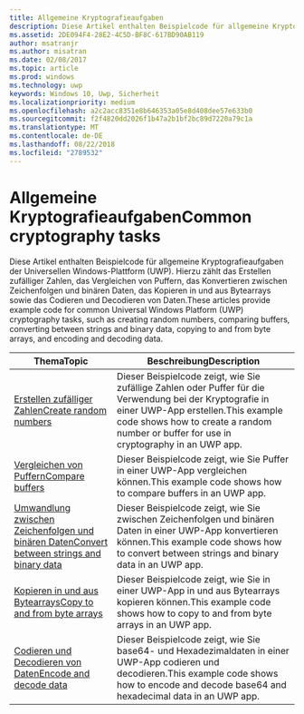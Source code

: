 ```yaml
---
title: Allgemeine Kryptografieaufgaben
description: Diese Artikel enthalten Beispielcode für allgemeine Kryptografieaufgaben der Universellen Windows-Plattform (UWP). Hierzu zählt das Erstellen zufälliger Zahlen, das Vergleichen von Puffern, das Konvertieren zwischen Zeichenfolgen und binären Daten, das Kopieren in und aus Bytearrays sowie das Codieren und Decodieren von Daten.
ms.assetid: 2DE094F4-28E2-4C5D-BF8C-617BD90AB119
author: msatranjr
ms.author: misatran
ms.date: 02/08/2017
ms.topic: article
ms.prod: windows
ms.technology: uwp
keywords: Windows 10, Uwp, Sicherheit
ms.localizationpriority: medium
ms.openlocfilehash: a2c2acc8351e8b646353a05e8d408dee57e633b0
ms.sourcegitcommit: f2f4820dd2026f1b47a2b1bf2bc89d7220a79c1a
ms.translationtype: MT
ms.contentlocale: de-DE
ms.lasthandoff: 08/22/2018
ms.locfileid: "2789532"
---
```

# <a name="common-cryptography-tasks"></a><span data-ttu-id="3455d-104">Allgemeine Kryptografieaufgaben</span><span class="sxs-lookup"><span data-stu-id="3455d-104">Common cryptography tasks</span></span>

<span data-ttu-id="3455d-105">Diese Artikel enthalten Beispielcode für allgemeine Kryptografieaufgaben der Universellen Windows-Plattform (UWP). Hierzu zählt das Erstellen zufälliger Zahlen, das Vergleichen von Puffern, das Konvertieren zwischen Zeichenfolgen und binären Daten, das Kopieren in und aus Bytearrays sowie das Codieren und Decodieren von Daten.</span><span class="sxs-lookup"><span data-stu-id="3455d-105">These articles provide example code for common Universal Windows Platform (UWP) cryptography tasks, such as creating random numbers, comparing buffers, converting between strings and binary data, copying to and from byte arrays, and encoding and decoding data.</span></span>

| <span data-ttu-id="3455d-106">Thema</span><span class="sxs-lookup"><span data-stu-id="3455d-106">Topic</span></span>                                                                                 | <span data-ttu-id="3455d-107">Beschreibung</span><span class="sxs-lookup"><span data-stu-id="3455d-107">Description</span></span>                                                                                            |
|---------------------------------------------------------------------------------------|--------------------------------------------------------------------------------------------------------|
| [<span data-ttu-id="3455d-108">Erstellen zufälliger Zahlen</span><span class="sxs-lookup"><span data-stu-id="3455d-108">Create random numbers</span></span>](create-random-numbers.md)                                     | <span data-ttu-id="3455d-109">Dieser Beispielcode zeigt, wie Sie zufällige Zahlen oder Puffer für die Verwendung bei der Kryptografie in einer UWP-App erstellen.</span><span class="sxs-lookup"><span data-stu-id="3455d-109">This example code shows how to create a random number or buffer for use in cryptography in an UWP app.</span></span> |
| [<span data-ttu-id="3455d-110">Vergleichen von Puffern</span><span class="sxs-lookup"><span data-stu-id="3455d-110">Compare buffers</span></span>](compare-buffers.md)                                                 | <span data-ttu-id="3455d-111">Dieser Beispielcode zeigt, wie Sie Puffer in einer UWP-App vergleichen können.</span><span class="sxs-lookup"><span data-stu-id="3455d-111">This example code shows how to compare buffers in an UWP app.</span></span>                                          |
| [<span data-ttu-id="3455d-112">Umwandlung zwischen Zeichenfolgen und binären Daten</span><span class="sxs-lookup"><span data-stu-id="3455d-112">Convert between strings and binary data</span></span>](convert-between-strings-and-binary-data.md) | <span data-ttu-id="3455d-113">Dieser Beispielcode zeigt, wie Sie zwischen Zeichenfolgen und binären Daten in einer UWP-App konvertieren können.</span><span class="sxs-lookup"><span data-stu-id="3455d-113">This example code shows how to convert between strings and binary data in an UWP app.</span></span>                  |
| [<span data-ttu-id="3455d-114">Kopieren in und aus Bytearrays</span><span class="sxs-lookup"><span data-stu-id="3455d-114">Copy to and from byte arrays</span></span>](copy-to-and-from-byte-arrays.md)                       | <span data-ttu-id="3455d-115">Dieser Beispielcode zeigt, wie Sie in einer UWP-App in und aus Bytearrays kopieren können.</span><span class="sxs-lookup"><span data-stu-id="3455d-115">This example code shows how to copy to and from byte arrays in an UWP app.</span></span>                             |
| [<span data-ttu-id="3455d-116">Codieren und Decodieren von Daten</span><span class="sxs-lookup"><span data-stu-id="3455d-116">Encode and decode data</span></span>](encode-and-decode-data.md)                                   | <span data-ttu-id="3455d-117">Dieser Beispielcode zeigt, wie Sie base64- und Hexadezimaldaten in einer UWP-App codieren und decodieren.</span><span class="sxs-lookup"><span data-stu-id="3455d-117">This example code shows how to encode and decode base64 and hexadecimal data in an UWP app.</span></span>            |

